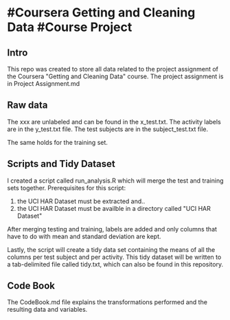 #Coursera Getting and Cleaning Data
#Course Project
=========================================

Intro
-----
This repo was created to store all data related to the project assignment of the 
Coursera "Getting and Cleaning Data" course.
The project assignment is in Project Assignment.md 

Raw data
--------

The xxx are unlabeled and can be found in the x_test.txt. 
The activity labels are in the y_test.txt file.
The test subjects are in the subject_test.txt file.

The same holds for the training set.

Scripts and Tidy Dataset
------------------------
I created a script called run_analysis.R which will merge the test and training sets together.
Prerequisites for this script:

1. the UCI HAR Dataset must be extracted and..
2. the UCI HAR Dataset must be availble in a directory called "UCI HAR Dataset"

After merging testing and training, labels are added and only columns that have to do with mean and standard deviation are kept.

Lastly, the script will create a tidy data set containing the means of all the columns per test subject and per activity.
This tidy dataset will be written to a tab-delimited file called tidy.txt, which can also be found in this repository.

Code Book
---------
The CodeBook.md file explains the transformations performed and the resulting data and variables.

